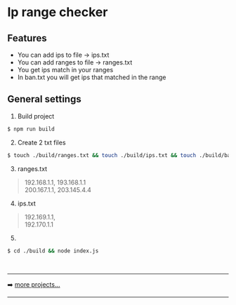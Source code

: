 # Ip range checker

##  Features
* You can add ips to file -> ips.txt
* You can add ranges to file -> ranges.txt
* You get ips match in your ranges
* In ban.txt you will get ips that matched in the range

## General settings

1. Build project
``` bash
$ npm run build
```
2. Create 2 txt files
``` bash
$ touch ./build/ranges.txt && touch ./build/ips.txt && touch ./build/ban.txt
```
3. ranges.txt
> 192.168.1.1, 193.168.1.1<br>
> 200.167.1.1, 203.145.4.4

4. ips.txt
> 192.169.1.1,<br>
> 192.170.1.1

5.
``` bash
$ cd ./build && node index.js
```

<br />

---

➡️ [more projects...](https://github.com/olegtemek)

---
